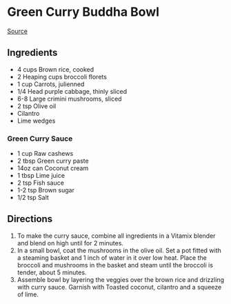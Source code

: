 # Green Curry Buddha Bowl

[Source](https://themodernproper.com/green-curry-buddha-bowl)

## Ingredients

- 4 cups Brown rice, cooked
- 2 Heaping cups broccoli florets
- 1 cup Carrots, julienned
- 1/4 Head purple cabbage, thinly sliced
- 6-8 Large crimini mushrooms, sliced
- 2 tsp Olive oil
- Cilantro
- Lime wedges

### Green Curry Sauce

- 1 cup Raw cashews
- 2 tbsp Green curry paste
- 14oz can Coconut cream
- 1 tbsp Lime juice
- 2 tsp Fish sauce
- 1-2 tsp Brown sugar
- 1/2 tsp Salt

## Directions

1. To make the curry sauce, combine all ingredients in a Vitamix blender and blend on high until for 2 minutes.
1. In a small bowl, coat the mushrooms in the olive oil. Set a pot fitted with a steaming basket and 1 inch of water in it over low heat. Place the broccoli and mushrooms in the basket and steam until the broccoli is tender, about 5 minutes.
1. Assemble bowl by layering the veggies over the brown rice and drizzling with curry sauce. Garnish with Toasted coconut, cilantro and a squeeze of lime.
